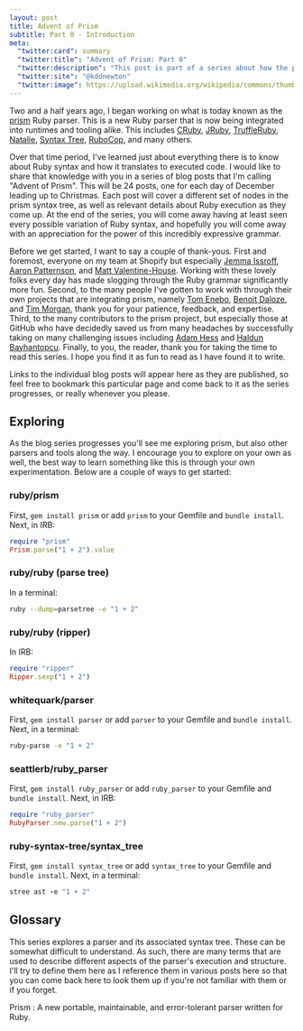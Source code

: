 ```yaml
---
layout: post
title: Advent of Prism
subtitle: Part 0 - Introduction
meta:
  "twitter:card": summary
  "twitter:title": "Advent of Prism: Part 0"
  "twitter:description": "This post is part of a series about how the prism Ruby parser works."
  "twitter:site": "@kddnewton"
  "twitter:image": https://upload.wikimedia.org/wikipedia/commons/thumb/7/73/Ruby_logo.svg/1200px-Ruby_logo.svg.png
---
```


Two and a half years ago, I began working on what is today known as the [prism](https://github.com/ruby/prism) Ruby parser. This is a new Ruby parser that is now being integrated into runtimes and tooling alike. This includes [CRuby](https://github.com/ruby/ruby), [JRuby](https://github.com/jruby/jruby), [TruffleRuby](https://github.com/oracle/truffleruby), [Natalie](https://github.com/natalie-lang/natalie), [Syntax Tree](https://github.com/ruby-syntax-tree/syntax_tree-prism), [RuboCop](https://github.com/kddnewton/parser-prism), and many others.

Over that time period, I've learned just about everything there is to know about Ruby syntax and how it translates to executed code. I would like to share that knowledge with you in a series of blog posts that I'm calling "Advent of Prism". This will be 24 posts, one for each day of December leading up to Christmas. Each post will cover a different set of nodes in the prism syntax tree, as well as relevant details about Ruby execution as they come up. At the end of the series, you will come away having at least seen every possible variation of Ruby syntax, and hopefully you will come away with an appreciation for the power of this incredibly expressive grammar.

Before we get started, I want to say a couple of thank-yous. First and foremost, everyone on my team at Shopify but especially [Jemma Issroff](https://jemma.dev/about-me/), [Aaron Patternson](https://tenderlovemaking.com/), and [Matt Valentine-House](https://www.eightbitraptor.com/). Working with these lovely folks every day has made slogging through the Ruby grammar significantly more fun. Second, to the many people I've gotten to work with through their own projects that are integrating prism, namely [Tom Enebo](http://blog.enebo.com/), [Benoit Daloze](https://eregon.me/blog/), and [Tim Morgan](https://timmorgan.dev/), thank you for your patience, feedback, and expertise. Third, to the many contributors to the prism project, but especially those at GitHub who have decidedly saved us from many headaches by successfully taking on many challenging issues including [Adam Hess](https://hparker.xyz/) and [Haldun Bayhantopcu](https://github.com/haldun). Finally, to you, the reader, thank you for taking the time to read this series. I hope you find it as fun to read as I have found it to write.

Links to the individual blog posts will appear here as they are published, so feel free to bookmark this particular page and come back to it as the series progresses, or really whenever you please.

## Exploring

As the blog series progresses you'll see me exploring prism, but also other parsers and tools along the way. I encourage you to explore on your own as well, the best way to learn something like this is through your own experimentation. Below are a couple of ways to get started:

### ruby/prism

First, `gem install prism` or add `prism` to your Gemfile and `bundle install`. Next, in IRB:

```ruby
require "prism"
Prism.parse("1 + 2").value
```

### ruby/ruby (parse tree)

In a terminal:

```bash
ruby --dump=parsetree -e "1 + 2"
```

### ruby/ruby (ripper)

In IRB:

```ruby
require "ripper"
Ripper.sexp("1 + 2")
```

### whitequark/parser

First, `gem install parser` or add `parser` to your Gemfile and `bundle install`. Next, in a terminal:

```bash
ruby-parse -e "1 + 2"
```

### seattlerb/ruby_parser

First, `gem install ruby_parser` or add `ruby_parser` to your Gemfile and `bundle install`. Next, in IRB:

```ruby
require "ruby_parser"
RubyParser.new.parse("1 + 2")
```

### ruby-syntax-tree/syntax_tree

First, `gem install syntax_tree` or add `syntax_tree` to your Gemfile and `bundle install`. Next, in a terminal:

```ruby
stree ast -e "1 + 2"
```

## Glossary

This series explores a parser and its associated syntax tree. These can be somewhat difficult to understand. As such, there are many terms that are used to describe different aspects of the parser's execution and structure. I'll try to define them here as I reference them in various posts here so that you can come back here to look them up if you're not familiar with them or if you forget.

Prism
: A new portable, maintainable, and error-tolerant parser written for Ruby.
